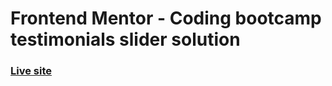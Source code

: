 # Frontend Mentor - Coding bootcamp testimonials slider solution
### [Live site](https://guileless-piroshki-247fd5.netlify.app)
